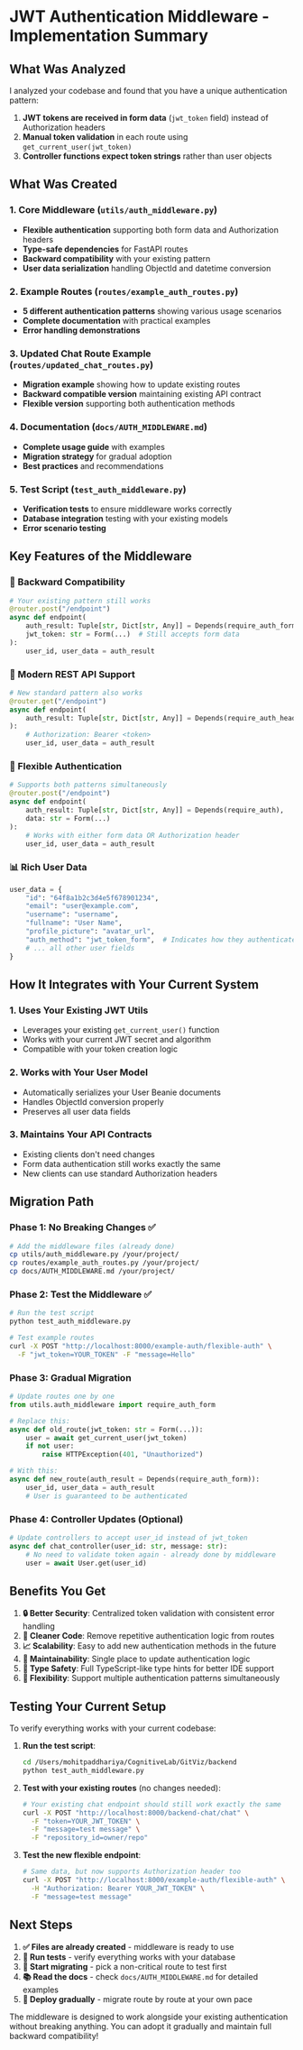 # JWT Authentication Middleware - Implementation Summary

## What Was Analyzed

I analyzed your codebase and found that you have a unique authentication pattern:

1. **JWT tokens are received in form data** (`jwt_token` field) instead of Authorization headers
2. **Manual token validation** in each route using `get_current_user(jwt_token)`
3. **Controller functions expect token strings** rather than user objects

## What Was Created

### 1. Core Middleware (`utils/auth_middleware.py`)
- **Flexible authentication** supporting both form data and Authorization headers
- **Type-safe dependencies** for FastAPI routes
- **Backward compatibility** with your existing pattern
- **User data serialization** handling ObjectId and datetime conversion

### 2. Example Routes (`routes/example_auth_routes.py`)
- **5 different authentication patterns** showing various usage scenarios
- **Complete documentation** with practical examples
- **Error handling demonstrations**

### 3. Updated Chat Route Example (`routes/updated_chat_routes.py`)
- **Migration example** showing how to update existing routes
- **Backward compatible version** maintaining existing API contract
- **Flexible version** supporting both authentication methods

### 4. Documentation (`docs/AUTH_MIDDLEWARE.md`)
- **Complete usage guide** with examples
- **Migration strategy** for gradual adoption
- **Best practices** and recommendations

### 5. Test Script (`test_auth_middleware.py`)
- **Verification tests** to ensure middleware works correctly
- **Database integration** testing with your existing models
- **Error scenario testing**

## Key Features of the Middleware

### 🔄 Backward Compatibility
```python
# Your existing pattern still works
@router.post("/endpoint")
async def endpoint(
    auth_result: Tuple[str, Dict[str, Any]] = Depends(require_auth_form),
    jwt_token: str = Form(...)  # Still accepts form data
):
    user_id, user_data = auth_result
```

### 🚀 Modern REST API Support
```python
# New standard pattern also works
@router.get("/endpoint")
async def endpoint(
    auth_result: Tuple[str, Dict[str, Any]] = Depends(require_auth_header)
):
    # Authorization: Bearer <token>
    user_id, user_data = auth_result
```

### 🔀 Flexible Authentication
```python
# Supports both patterns simultaneously
@router.post("/endpoint")
async def endpoint(
    auth_result: Tuple[str, Dict[str, Any]] = Depends(require_auth),
    data: str = Form(...)
):
    # Works with either form data OR Authorization header
    user_id, user_data = auth_result
```

### 📊 Rich User Data
```python
user_data = {
    "id": "64f8a1b2c3d4e5f678901234",
    "email": "user@example.com", 
    "username": "username",
    "fullname": "User Name",
    "profile_picture": "avatar_url",
    "auth_method": "jwt_token_form",  # Indicates how they authenticated
    # ... all other user fields
}
```

## How It Integrates with Your Current System

### 1. Uses Your Existing JWT Utils
- Leverages your existing `get_current_user()` function
- Works with your current JWT secret and algorithm
- Compatible with your token creation logic

### 2. Works with Your User Model
- Automatically serializes your User Beanie documents
- Handles ObjectId conversion properly
- Preserves all user data fields

### 3. Maintains Your API Contracts
- Existing clients don't need changes
- Form data authentication still works exactly the same
- New clients can use standard Authorization headers

## Migration Path

### Phase 1: No Breaking Changes ✅
```bash
# Add the middleware files (already done)
cp utils/auth_middleware.py /your/project/
cp routes/example_auth_routes.py /your/project/
cp docs/AUTH_MIDDLEWARE.md /your/project/
```

### Phase 2: Test the Middleware ✅
```bash
# Run the test script
python test_auth_middleware.py

# Test example routes
curl -X POST "http://localhost:8000/example-auth/flexible-auth" \
  -F "jwt_token=YOUR_TOKEN" -F "message=Hello"
```

### Phase 3: Gradual Migration
```python
# Update routes one by one
from utils.auth_middleware import require_auth_form

# Replace this:
async def old_route(jwt_token: str = Form(...)):
    user = await get_current_user(jwt_token)
    if not user:
        raise HTTPException(401, "Unauthorized")

# With this:
async def new_route(auth_result = Depends(require_auth_form)):
    user_id, user_data = auth_result
    # User is guaranteed to be authenticated
```

### Phase 4: Controller Updates (Optional)
```python
# Update controllers to accept user_id instead of jwt_token
async def chat_controller(user_id: str, message: str):
    # No need to validate token again - already done by middleware
    user = await User.get(user_id)
```

## Benefits You Get

1. **🔒 Better Security**: Centralized token validation with consistent error handling
2. **🧹 Cleaner Code**: Remove repetitive authentication logic from routes
3. **📈 Scalability**: Easy to add new authentication methods in the future
4. **🔧 Maintainability**: Single place to update authentication logic
5. **🎯 Type Safety**: Full TypeScript-like type hints for better IDE support
6. **🔄 Flexibility**: Support multiple authentication patterns simultaneously

## Testing Your Current Setup

To verify everything works with your current codebase:

1. **Run the test script**:
   ```bash
   cd /Users/mohitpaddhariya/CognitiveLab/GitViz/backend
   python test_auth_middleware.py
   ```

2. **Test with your existing routes** (no changes needed):
   ```bash
   # Your existing chat endpoint should still work exactly the same
   curl -X POST "http://localhost:8000/backend-chat/chat" \
     -F "token=YOUR_JWT_TOKEN" \
     -F "message=test message" \
     -F "repository_id=owner/repo"
   ```

3. **Test the new flexible endpoint**:
   ```bash
   # Same data, but now supports Authorization header too
   curl -X POST "http://localhost:8000/example-auth/flexible-auth" \
     -H "Authorization: Bearer YOUR_JWT_TOKEN" \
     -F "message=test message"
   ```

## Next Steps

1. **✅ Files are already created** - middleware is ready to use
2. **🧪 Run tests** - verify everything works with your database
3. **🔄 Start migrating** - pick a non-critical route to test first
4. **📚 Read the docs** - check `docs/AUTH_MIDDLEWARE.md` for detailed examples
5. **🚀 Deploy gradually** - migrate route by route at your own pace

The middleware is designed to work alongside your existing authentication without breaking anything. You can adopt it gradually and maintain full backward compatibility!
